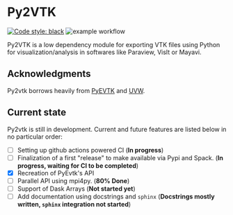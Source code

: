 # Py2VTK

[![Code style: black](https://img.shields.io/badge/code%20style-black-000000.svg)](https://github.com/psf/black)
![example workflow](https://github.com/anlavandier/py2vtk/actions/workflows/tests.yml/badge.svg)

Py2VTK is a low dependency module for exporting VTK files using Python for visualization/analysis in softwares like Paraview, VisIt or Mayavi.

## Acknowledgments

Py2vtk borrows heavily from [PyEVTK](https://github.com/pyscience-projects/pyevtk) and [UVW](https://github.com/prs513rosewood/uvw).

## Current state

Py2vtk is still in development. Current and future features are listed below in no particular order:

- [ ] Setting up github actions powered CI (**In progress**)
- [ ] Finalization of a first "release" to make available via Pypi and Spack. (**In progress, waiting for CI to be completed**)
- [x] Recreation of PyEvtk's API
- [ ] Parallel API using mpi4py. (**80% Done**)
- [ ] Support of Dask Arrays (**Not started yet**)
- [ ] Add documentation using docstrings and `sphinx` (**Docstrings mostly written, `sphinx` integration not started**)

